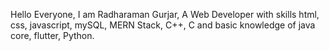 Hello Everyone,
I am Radharaman Gurjar, 
A Web Developer with skills html, css, javascript, mySQL, MERN Stack, C++, C
and basic knowledge of java core, flutter, Python. 
